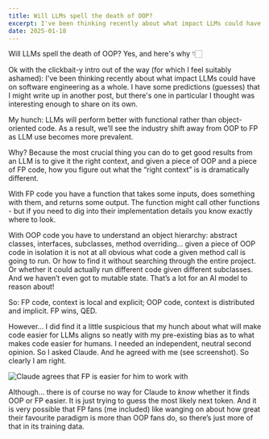 ```yaml
---
title: Will LLMs spell the death of OOP?
excerpt: I've been thinking recently about what impact LLMs could have on software engineering as a whole...
date: 2025-01-18
---
```


Will LLMs spell the death of OOP? Yes, and here's why 👇🏻

Ok with the clickbait-y intro out of the way (for which I feel suitably ashamed): I've been thinking recently about what impact LLMs could have on software engineering as a whole. I have some predictions (guesses) that I might write up in another post, but there's one in particular I thought was interesting enough to share on its own.

My hunch: LLMs will perform better with functional rather than object-oriented code. As a result, we’ll see the industry shift away from OOP to FP as LLM use becomes more prevalent.

Why? Because the most crucial thing you can do to get good results from an LLM is to give it the right context, and given a piece of OOP and a piece of FP code, how you figure out what the “right context” is is dramatically different.

With FP code you have a function that takes some inputs, does something with them, and returns some output. The function might call other functions - but if you need to dig into their implementation details you know exactly where to look.

With OOP code you have to understand an object hierarchy: abstract classes, interfaces, subclasses, method overriding… given a piece of OOP code in isolation it is not at all obvious what code a given method call is going to run. Or how to find it without searching through the entire project. Or whether it could actually run different code given different subclasses. And we haven’t even got to mutable state. That’s a lot for an AI model to reason about!

So: FP code, context is local and explicit; OOP code, context is distributed and implicit. FP wins, QED.

However… I did find it a little suspicious that my hunch about what will make code easier for LLMs aligns so neatly with my pre-existing bias as to what makes code easier for humans. I needed an independent, neutral second opinion. So I asked Claude. And he agreed with me (see screenshot). So clearly I am right. 

![Claude agrees that FP is easier for him to work with](/images/posts/will-llms-spell-the-death-of-oop-2.jpg)

Although… there is of course no way for Claude to *know* whether it finds OOP or FP easier. It is just trying to guess the most likely next token. And it is very possible that FP fans (me included) like wanging on about how great their favourite paradigm is more than OOP fans do, so there’s just more of that in its training data.
